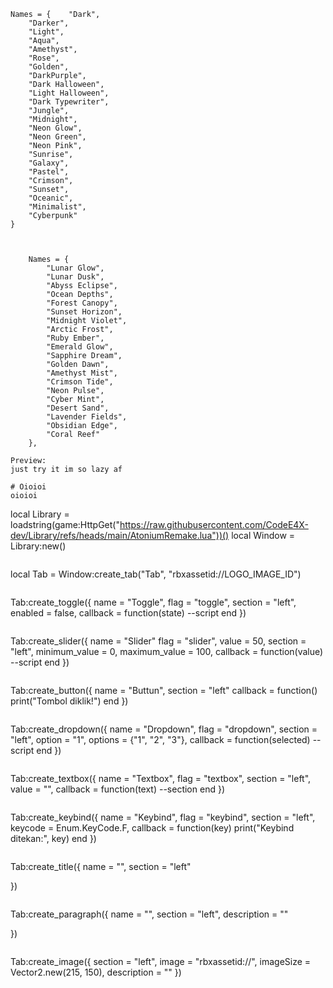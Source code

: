 ```
Names = {    "Dark",
    "Darker",
    "Light",
    "Aqua",
    "Amethyst",
    "Rose",
    "Golden",
    "DarkPurple",
    "Dark Halloween",
    "Light Halloween",
    "Dark Typewriter",
    "Jungle",
    "Midnight",
    "Neon Glow",
    "Neon Green",
    "Neon Pink",
    "Sunrise",
    "Galaxy",
    "Pastel",
    "Crimson",
    "Sunset",
    "Oceanic",
    "Minimalist",
    "Cyberpunk"
}



    Names = {
        "Lunar Glow",
        "Lunar Dusk",
        "Abyss Eclipse",
        "Ocean Depths",
        "Forest Canopy",
        "Sunset Horizon",
        "Midnight Violet",
        "Arctic Frost",
        "Ruby Ember",
        "Emerald Glow",
        "Sapphire Dream",
        "Golden Dawn",
        "Amethyst Mist",
        "Crimson Tide",
        "Neon Pulse",
        "Cyber Mint",
        "Desert Sand",
        "Lavender Fields",
        "Obsidian Edge",
        "Coral Reef"
    },

Preview:
just try it im so lazy af

# Oioioi
oioioi
```
local Library = loadstring(game:HttpGet("https://raw.githubusercontent.com/CodeE4X-dev/Library/refs/heads/main/AtoniumRemake.lua"))()
local Window = Library:new()
```
```
local Tab = Window:create_tab("Tab", "rbxassetid://LOGO_IMAGE_ID")
```
```
Tab:create_toggle({
    name = "Toggle",
    flag = "toggle",
    section = "left",
    enabled = false,
    callback = function(state)
    --script
    end
})
```
```
Tab:create_slider({
    name = "Slider"
    flag = "slider",
    value = 50,
    section = "left",
    minimum_value = 0,
    maximum_value = 100,
    callback = function(value)
    --script
    end
})
```
```
Tab:create_button({
    name = "Buttun",
    section = "left"
    callback = function()
        print("Tombol diklik!")
    end
})
```
```
Tab:create_dropdown({
    name = "Dropdown",
    flag = "dropdown",
    section = "left",
    option = "1",
    options = {"1", "2", "3"},
    callback = function(selected)
        --script
    end
})
```
```
Tab:create_textbox({
    name = "Textbox",
    flag = "textbox",
    section = "left",
    value = "",
    callback = function(text)
        --section
    end
})
```
```
Tab:create_keybind({
    name = "Keybind",
    flag = "keybind",
    section = "left",
    keycode = Enum.KeyCode.F,
    callback = function(key)
        print("Keybind ditekan:", key)
    end
})
```
```
Tab:create_title({
    name = "",
    section = "left"
    
})
```
```
Tab:create_paragraph({
    name = "",
    section = "left",
    description = ""
    
})
```
```
Tab:create_image({
    section = "left",
    image = "rbxassetid://",
    imageSize = Vector2.new(215, 150),
    description = ""
})
```
